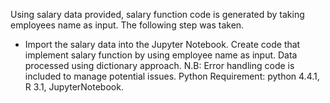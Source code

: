 Using salary data provided, salary function code is generated by taking employees name as input.
The following step was taken.

- Import the salary data into the Jupyter Notebook.
Create code that implement salary function by using employee name as input.
Data processed using dictionary approach.
N.B: Error handling code is included to manage potential issues.
Python
Requirement: python 4.4.1, R 3.1, JupyterNotebook.
